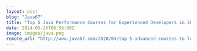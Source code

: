 ```yaml
---
layout: post
blog: "Java67"
title: "Top 5 Java Performance Courses for Experienced Developers in 2024 - Best of Lot"
date: 2024-05-26T06:59:00Z
image: images/java.png
remote_url: "http://www.java67.com/2020/04/top-5-advanced-courses-to-learn-java-perofrmance-concurrency-memory-management.html"
---
```

